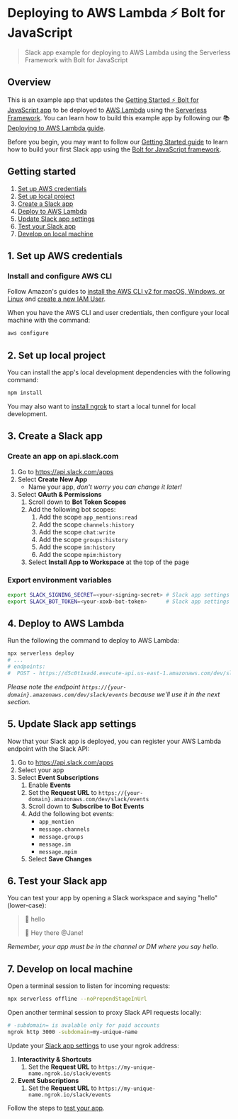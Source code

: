 # Deploying to AWS Lambda ⚡️ Bolt for JavaScript

> Slack app example for deploying to AWS Lambda using the Serverless Framework with Bolt for JavaScript

## Overview

This is an example app that updates the [Getting Started ⚡️ Bolt for JavaScript app][bolt-app] to be deployed to [AWS Lambda][aws-lambda] using the [Serverless Framework][serverless-framework].
You can learn how to build this example app by following our 📚 [Deploying to AWS Lambda guide][bolt-guide-aws-lambda].

Before you begin, you may want to follow our [Getting Started guide][bolt-guide] to learn how to build your first Slack app using the [Bolt for JavaScript framework][bolt-website].

## Getting started

1. [Set up AWS credentials](#1-set-up-aws-credentials)
1. [Set up local project](#2-set-up-local-project)
1. [Create a Slack app](#3-create-a-slack-app)
1. [Deploy to AWS Lambda](#4-deploy-to-aws-lambda)
1. [Update Slack app settings](#5-update-slack-app-settings)
1. [Test your Slack app](#6-test-your-slack-app)
1. [Develop on local machine](#7-develop-on-local-machine)

## 1. Set up AWS credentials

### Install and configure AWS CLI

Follow Amazon's guides to [install the AWS CLI v2 for macOS, Windows, or Linux][aws-cli-install] and [create a new IAM User][aws-cli-configure-user].

When you have the AWS CLI and user credentials, then configure your local machine with the command:

```zsh
aws configure
```

## 2. Set up local project

You can install the app's local development dependencies with the following command:

```zsh
npm install
```

You may also want to [install ngrok][ngrok-install] to start a local tunnel for local development.

## 3. Create a Slack app

### Create an app on api.slack.com

1. Go to https://api.slack.com/apps
1. Select **Create New App**
    * Name your app, _don't worry you can change it later!_
1. Select **OAuth & Permissions**
    1. Scroll down to **Bot Token Scopes**
    1. Add the following bot scopes:
        1. Add the scope `app_mentions:read`
        1. Add the scope `channels:history`
        1. Add the scope `chat:write`
        1. Add the scope `groups:history`
        1. Add the scope `im:history`
        1. Add the scope `mpim:history`
    1. Select **Install App to Workspace** at the top of the page

### Export environment variables

```zsh
export SLACK_SIGNING_SECRET=<your-signing-secret> # Slack app settings > "Basic Information"
export SLACK_BOT_TOKEN=<your-xoxb-bot-token>      # Slack app settings > "OAuth & Permissions"
```

## 4. Deploy to AWS Lambda

Run the following the command to deploy to AWS Lambda:

```zsh
npx serverless deploy
# ...
# endpoints:
#  POST - https://d5c0t1xad4.execute-api.us-east-1.amazonaws.com/dev/slack/events
```

_Please note the endpoint `https://{your-domain}.amazonaws.com/dev/slack/events` because we'll use it in the next section._

## 5. Update Slack app settings

Now that your Slack app is deployed, you can register your AWS Lambda endpoint with the Slack API:

1. Go to https://api.slack.com/apps
1. Select your app
1. Select **Event Subscriptions**
    1. Enable **Events**
    1. Set the **Request URL** to `https://{your-domain}.amazonaws.com/dev/slack/events`
    1. Scroll down to **Subscribe to Bot Events**
    1. Add the following bot events:
        - `app_mention`
        - `message.channels`
        - `message.groups`
        - `message.im`
        - `message.mpim`
    1. Select **Save Changes**

## 6. Test your Slack app

You can test your app by opening a Slack workspace and saying "hello" (lower-case):

> 💬 hello
>
> 🤖 Hey there @Jane!

_Remember, your app must be in the channel or DM where you say hello._

## 7. Develop on local machine

Open a terminal session to listen for incoming requests:

```zsh
npx serverless offline --noPrependStageInUrl
```

Open another terminal session to proxy Slack API requests locally:

```zsh
# -subdomain= is avalable only for paid accounts
ngrok http 3000 -subdomain=my-unique-name
```

Update your [Slack app settings][slack-app-settings] to use your ngrok address:
1. **Interactivity & Shortcuts**
    1. Set the **Request URL** to `https://my-unique-name.ngrok.io/slack/events`
1. **Event Subscriptions**
    1. Set the **Request URL** to `https://my-unique-name.ngrok.io/slack/events`

Follow the steps to [test your app](#6-test-your-slack-app).

[aws-cli-install]: https://docs.aws.amazon.com/cli/latest/userguide/install-cliv2.html
[aws-cli-configure]: https://docs.aws.amazon.com/cli/latest/userguide/cli-configure-quickstart.html
[aws-cli-configure-user]: https://docs.aws.amazon.com/cli/latest/userguide/cli-configure-quickstart.html#cli-configure-quickstart-creds
[aws-lambda]: https://aws.amazon.com/lambda/
[bolt-app]: https://github.com/slackapi/bolt-js-getting-started-app
[bolt-guide]: https://slack.dev/bolt-js/tutorial/getting-started
[bolt-guide-aws-lambda]: https://slack.dev/bolt-js/deployments/aws-lambda
[bolt-website]: https://slack.dev/bolt-js/
[ngrok-install]: https://api.slack.com/tutorials/tunneling-with-ngrok
[serverless-framework]: https://serverless.com/
[slack-app-settings]: https://api.slack.com/apps